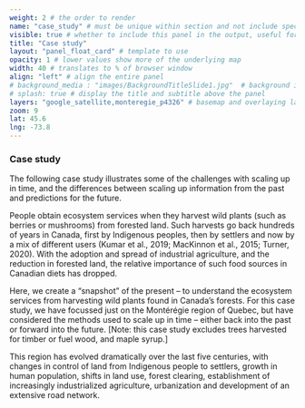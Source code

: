 ```yaml
---
weight: 2 # the order to render
name: "case_study" # must be unique within section and not include special characters
visible: true # whether to include this panel in the output, useful for testing
title: "Case study"
layout: "panel_float_card" # template to use
opacity: 1 # lower values show more of the underlying map
width: 40 # translates to % of browser window
align: "left" # align the entire panel
# background_media : "images/BackgroundTitleSlide1.jpg"  # background image rendered behind the panel, covering map
# splash: true # display the title and subtitle above the panel
layers: "google_satellite,monteregie_p4326" # basemap and overlaying layers
zoom: 9
lat: 45.6
lng: -73.8
---
```

### Case study
The following case study illustrates some of the challenges with scaling up in time, and the differences between scaling up information from the past and predictions for the future.

People obtain ecosystem services when they harvest wild plants (such as berries or mushrooms) from forested land. Such harvests go back hundreds of years in Canada, first by Indigenous peoples, then by settlers and now by a mix of different users (Kumar et al., 2019; MacKinnon et al., 2015; Turner, 2020). With the adoption and spread of industrial agriculture, and the reduction in forested land, the relative importance of such food sources in Canadian diets has dropped. 

Here, we create a “snapshot” of the present – to understand the ecosystem services from harvesting wild plants found in Canada’s forests. For this case study, we have focussed just on the Montérégie region of Quebec, but have considered the methods used to scale up in time – either back into the past or forward into the future. [Note: this case study excludes trees harvested for timber or fuel wood, and maple syrup.]

This region has evolved dramatically over the last five centuries, with changes in control of land from Indigenous people to settlers, growth in human population, shifts in land use, forest clearing, establishment of increasingly industrialized agriculture, urbanization and development of an extensive road network.

<!--Ask images to group ‘[To visualize these changes, we will show three images of forest cover for the Monteregie: historical (pre-European), recent past, and current. Potentially with a sliding control so viewers can switch back and forth between them.]’-->